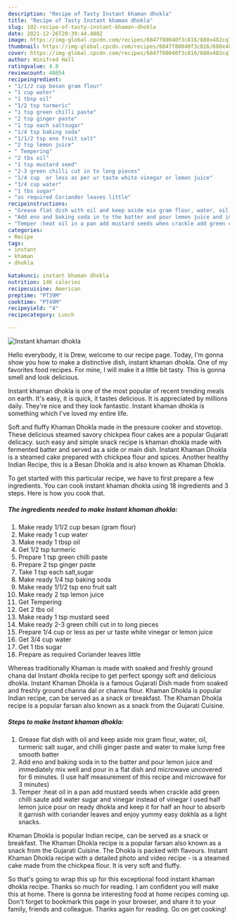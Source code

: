 ```yaml
---
description: "Recipe of Tasty Instant khaman dhokla"
title: "Recipe of Tasty Instant khaman dhokla"
slug: 102-recipe-of-tasty-instant-khaman-dhokla
date: 2021-12-26T20:39:44.480Z
image: https://img-global.cpcdn.com/recipes/6847f80040f3c816/680x482cq70/instant-khaman-dhokla-recipe-main-photo.jpg
thumbnail: https://img-global.cpcdn.com/recipes/6847f80040f3c816/680x482cq70/instant-khaman-dhokla-recipe-main-photo.jpg
cover: https://img-global.cpcdn.com/recipes/6847f80040f3c816/680x482cq70/instant-khaman-dhokla-recipe-main-photo.jpg
author: Winifred Hall
ratingvalue: 4.8
reviewcount: 48654
recipeingredient:
- "1/1/2 cup besan gram flour"
- "1 cup water"
- "1 tbsp oil"
- "1/2 tsp turmeric"
- "1 tsp green chilli paste"
- "2 tsp ginger paste"
- "1 tsp each saltsugar"
- "1/4 tsp baking soda"
- "1/1/2 tsp eno fruit salt"
- "2 tsp lemon juice"
- " Tempering"
- "2 tbs oil"
- "1 tsp mustard seed"
- "2-3 green chilli cut in to long pieces"
- "1/4 cup  or less as per ur taste white vinegar or lemon juice"
- "3/4 cup water"
- "1 tbs sugar"
- "as required Coriander leaves little"
recipeinstructions:
- "Grease flat dish with oil and keep aside mix gram flour, water, oil, turmeric salt sugar, and chilli ginger paste and water to make lump free smooth batter"
- "Add eno and baking soda in to the batter and pour lemon juice and immediately mix well and pour in a flat dish and microwave uncovered for 6 minutes. (I use half measurement of this recipe and microwave for 3 minutes)"
- "Temper :heat oil in a pan add mustard seeds when crackle add green chilli saute add water sugar and vinegar instead of vinegar I used half lemon juice pour on ready dhokla and keep it for half an hour to absorb it garnish with coriander leaves and enjoy yummy easy dokhla as a light snacks."
categories:
- Recipe
tags:
- instant
- khaman
- dhokla

katakunci: instant khaman dhokla 
nutrition: 146 calories
recipecuisine: American
preptime: "PT39M"
cooktime: "PT49M"
recipeyield: "4"
recipecategory: Lunch

---
```



![Instant khaman dhokla](https://img-global.cpcdn.com/recipes/6847f80040f3c816/680x482cq70/instant-khaman-dhokla-recipe-main-photo.jpg)

Hello everybody, it is Drew, welcome to our recipe page. Today, I'm gonna show you how to make a distinctive dish, instant khaman dhokla. One of my favorites food recipes. For mine, I will make it a little bit tasty. This is gonna smell and look delicious.

Instant khaman dhokla is one of the most popular of recent trending meals on earth. It's easy, it is quick, it tastes delicious. It is appreciated by millions daily. They're nice and they look fantastic. Instant khaman dhokla is something which I've loved my entire life.

Soft and fluffy Khaman Dhokla made in the pressure cooker and stovetop. These delicious steamed savory chickpea flour cakes are a popular Gujarati delicacy. such easy and simple snack recipe is khaman dhokla made with fermented batter and served as a side or main dish. Instant Khaman Dhokla is a steamed cake prepared with chickpea flour and spices. Another healthy Indian Recipe, this is a Besan Dhokla and is also known as Khaman Dhokla.


To get started with this particular recipe, we have to first prepare a few ingredients. You can cook instant khaman dhokla using 18 ingredients and 3 steps. Here is how you cook that.

<!--inarticleads1-->

##### The ingredients needed to make Instant khaman dhokla:

1. Make ready 1/1/2 cup besan (gram flour)
1. Make ready 1 cup water
1. Make ready 1 tbsp oil
1. Get 1/2 tsp turmeric
1. Prepare 1 tsp green chilli paste
1. Prepare 2 tsp ginger paste
1. Take 1 tsp each salt,sugar
1. Make ready 1/4 tsp baking soda
1. Make ready 1/1/2 tsp eno fruit salt
1. Make ready 2 tsp lemon juice
1. Get  Tempering
1. Get 2 tbs oil
1. Make ready 1 tsp mustard seed
1. Make ready 2-3 green chilli cut in to long pieces
1. Prepare 1/4 cup  or less as per ur taste white vinegar or lemon juice
1. Get 3/4 cup water
1. Get 1 tbs sugar
1. Prepare as required Coriander leaves little


Whereas traditionally Khaman is made with soaked and freshly ground chana dal Instant dhokla recipe to get perfect spongy soft and delicious dhokla. Instant Khaman Dhokla is a famous Gujarati Dish made from soaked and freshly ground channa dal or channa flour. Khaman Dhokla is popular Indian recipe, can be served as a snack or breakfast. The Khaman Dhokla recipe is a popular farsan also known as a snack from the Gujarati Cuisine. 

<!--inarticleads2-->

##### Steps to make Instant khaman dhokla:

1. Grease flat dish with oil and keep aside mix gram flour, water, oil, turmeric salt sugar, and chilli ginger paste and water to make lump free smooth batter
1. Add eno and baking soda in to the batter and pour lemon juice and immediately mix well and pour in a flat dish and microwave uncovered for 6 minutes. (I use half measurement of this recipe and microwave for 3 minutes)
1. Temper :heat oil in a pan add mustard seeds when crackle add green chilli saute add water sugar and vinegar instead of vinegar I used half lemon juice pour on ready dhokla and keep it for half an hour to absorb it garnish with coriander leaves and enjoy yummy easy dokhla as a light snacks.


Khaman Dhokla is popular Indian recipe, can be served as a snack or breakfast. The Khaman Dhokla recipe is a popular farsan also known as a snack from the Gujarati Cuisine. The Dhokla is packed with flavours. Instant Khaman Dhokla recipe with a detailed photo and video recipe - is a steamed cake made from the chickpea flour. It is very soft and fluffy. 

So that's going to wrap this up for this exceptional food instant khaman dhokla recipe. Thanks so much for reading. I am confident you will make this at home. There is gonna be interesting food at home recipes coming up. Don't forget to bookmark this page in your browser, and share it to your family, friends and colleague. Thanks again for reading. Go on get cooking!
